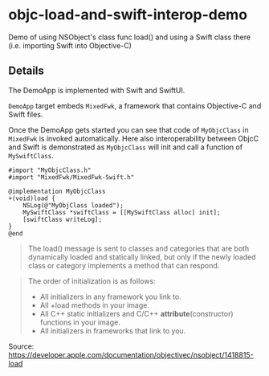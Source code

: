 # objc-load-and-swift-interop-demo
Demo of using NSObject's class func load() and using a Swift class there (i.e. importing Swift into Objective-C)

## Details

The DemoApp is implemented with Swift and SwiftUI.

`DemoApp` target embeds `MixedFwk`, a framework that contains Objective-C and Swift files.

Once the DemoApp gets started you can see that code of `MyObjcClass` in `MixedFwk` is invoked automatically. Here also interoperability between ObjcC and Swift is demonstrated as `MyObjcClass` will init and call a function of `MySwiftClass`.

```objc
#import "MyObjcClass.h"
#import "MixedFwk/MixedFwk-Swift.h"

@implementation MyObjcClass
+(void)load {
    NSLog(@"MyObjClass loaded");
    MySwiftClass *swiftClass = [[MySwiftClass alloc] init];
    [swiftClass writeLog];
}
@end
```

> The load() message is sent to classes and categories that are both dynamically loaded and statically linked, but only if the newly loaded class or category implements a method that can respond.

> The order of initialization is as follows:
> - All initializers in any framework you link to.
> - All +load methods in your image.
> - All C++ static initializers and C/C++ __attribute__(constructor) functions in your image.
> - All initializers in frameworks that link to you.

Source: https://developer.apple.com/documentation/objectivec/nsobject/1418815-load